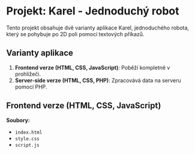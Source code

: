 # Projekt: Karel - Jednoduchý robot

Tento projekt obsahuje dvě varianty aplikace Karel, jednoduchého robota, který se pohybuje po 2D poli pomocí textových příkazů.

## Varianty aplikace

1. **Frontend verze (HTML, CSS, JavaScript)**: Poběží kompletně v prohlížeči.
2. **Server-side verze (HTML, CSS, PHP)**: Zpracovává data na serveru pomocí PHP.

## Frontend verze (HTML, CSS, JavaScript)

**Soubory:**
- `index.html`
- `style.css`
- `script.js`
